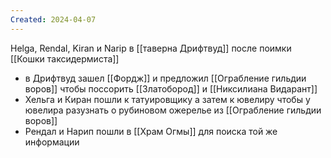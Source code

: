 ```yaml
---
Created: 2024-04-07
---
```

Helga, Rendal, Kiran и Narip в [[таверна Дрифтвуд]] после поимки [[Кошки таксидермиста]]
- в Дрифтвуд зашел [[Фордж]] и предложил [[Ограбление гильдии воров]] чтобы поссорить [[Златобород]] и [[Никсилиана Видарант]]
- Хельга и Киран пошли к татуировщику а затем к ювелиру чтобы у ювелира разузнать о рубиновом ожерелье из [[Ограбление гильдии воров]]
- Рендал и Нарип пошли в [[Храм Огмы]] для поиска той же информации